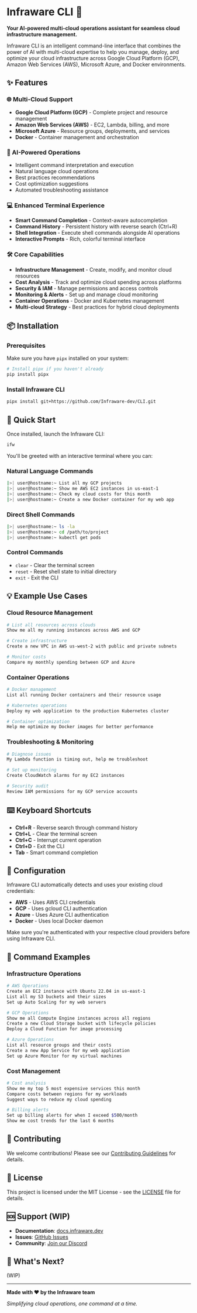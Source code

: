 # Infraware CLI 🚀

**Your AI-powered multi-cloud operations assistant for seamless cloud infrastructure management.**

Infraware CLI is an intelligent command-line interface that combines the power of AI with multi-cloud expertise to help you manage, deploy, and optimize your cloud infrastructure across Google Cloud Platform (GCP), Amazon Web Services (AWS), Microsoft Azure, and Docker environments.

## ✨ Features

### 🌐 Multi-Cloud Support
- **Google Cloud Platform (GCP)** - Complete project and resource management
- **Amazon Web Services (AWS)** - EC2, Lambda, billing, and more
- **Microsoft Azure** - Resource groups, deployments, and services
- **Docker** - Container management and orchestration

### 🤖 AI-Powered Operations
- Intelligent command interpretation and execution
- Natural language cloud operations
- Best practices recommendations
- Cost optimization suggestions
- Automated troubleshooting assistance

### 💻 Enhanced Terminal Experience
- **Smart Command Completion** - Context-aware autocompletion
- **Command History** - Persistent history with reverse search (Ctrl+R)
- **Shell Integration** - Execute shell commands alongside AI operations
- **Interactive Prompts** - Rich, colorful terminal interface

### 🛠️ Core Capabilities
- **Infrastructure Management** - Create, modify, and monitor cloud resources
- **Cost Analysis** - Track and optimize cloud spending across platforms
- **Security & IAM** - Manage permissions and access controls
- **Monitoring & Alerts** - Set up and manage cloud monitoring
- **Container Operations** - Docker and Kubernetes management
- **Multi-cloud Strategy** - Best practices for hybrid cloud deployments

## 📦 Installation

### Prerequisites
Make sure you have `pipx` installed on your system:

```bash
# Install pipx if you haven't already
pip install pipx
```

### Install Infraware CLI
```bash
pipx install git+https://github.com/Infraware-dev/CLI.git
```

## 🚀 Quick Start

Once installed, launch the Infraware CLI:

```bash
ifw
```

You'll be greeted with an interactive terminal where you can:

### Natural Language Commands
```bash
|>| user@hostname:~ List all my GCP projects
|>| user@hostname:~ Show me AWS EC2 instances in us-east-1
|>| user@hostname:~ Check my cloud costs for this month
|>| user@hostname:~ Create a new Docker container for my web app
```

### Direct Shell Commands
```bash
|>| user@hostname:~ ls -la
|>| user@hostname:~ cd /path/to/project
|>| user@hostname:~ kubectl get pods
```

### Control Commands
- `clear` - Clear the terminal screen
- `reset` - Reset shell state to initial directory
- `exit` - Exit the CLI

## 💡 Example Use Cases

### Cloud Resource Management
```bash
# List all resources across clouds
Show me all my running instances across AWS and GCP

# Create infrastructure
Create a new VPC in AWS us-west-2 with public and private subnets

# Monitor costs
Compare my monthly spending between GCP and Azure
```

### Container Operations
```bash
# Docker management
List all running Docker containers and their resource usage

# Kubernetes operations
Deploy my web application to the production Kubernetes cluster

# Container optimization
Help me optimize my Docker images for better performance
```

### Troubleshooting & Monitoring
```bash
# Diagnose issues
My Lambda function is timing out, help me troubleshoot

# Set up monitoring
Create CloudWatch alarms for my EC2 instances

# Security audit
Review IAM permissions for my GCP service accounts
```

## ⌨️ Keyboard Shortcuts

- **Ctrl+R** - Reverse search through command history
- **Ctrl+L** - Clear the terminal screen
- **Ctrl+C** - Interrupt current operation
- **Ctrl+D** - Exit the CLI
- **Tab** - Smart command completion

## 🔧 Configuration

Infraware CLI automatically detects and uses your existing cloud credentials:

- **AWS** - Uses AWS CLI credentials 
- **GCP** - Uses gcloud CLI authentication
- **Azure** - Uses Azure CLI authentication
- **Docker** - Uses local Docker daemon

Make sure you're authenticated with your respective cloud providers before using Infraware CLI.

## 🎯 Command Examples

### Infrastructure Operations
```bash
# AWS Operations
Create an EC2 instance with Ubuntu 22.04 in us-east-1
List all my S3 buckets and their sizes
Set up Auto Scaling for my web servers

# GCP Operations
Show me all Compute Engine instances across all regions
Create a new Cloud Storage bucket with lifecycle policies
Deploy a Cloud Function for image processing

# Azure Operations
List all resource groups and their costs
Create a new App Service for my web application
Set up Azure Monitor for my virtual machines
```

### Cost Management
```bash
# Cost analysis
Show me my top 5 most expensive services this month
Compare costs between regions for my workloads
Suggest ways to reduce my cloud spending

# Billing alerts
Set up billing alerts for when I exceed $500/month
Show me cost trends for the last 6 months
```

## 🤝 Contributing

We welcome contributions! Please see our [Contributing Guidelines](CONTRIBUTING.md) for details.

## 📄 License

This project is licensed under the MIT License - see the [LICENSE](LICENSE) file for details.

## 🆘 Support (WIP)

- **Documentation**: [docs.infraware.dev](https://docs.infraware.dev)
- **Issues**: [GitHub Issues](https://github.com/Infraware-dev/CLI/issues)
- **Community**: [Join our Discord](https://discord.gg/infraware)

## 🚀 What's Next?

(WIP)

---

**Made with ❤️ by the Infraware team**

*Simplifying cloud operations, one command at a time.*